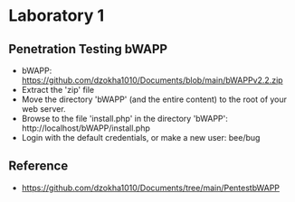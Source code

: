 # Laboratory 1
## Penetration Testing bWAPP
- bWAPP: https://github.com/dzokha1010/Documents/blob/main/bWAPPv2.2.zip
- Extract the 'zip' file
- Move the directory 'bWAPP' (and the entire content) to the root of your web server.
- Browse to the file 'install.php' in the directory 'bWAPP': http://localhost/bWAPP/install.php
- Login with the default credentials, or make a new user: bee/bug
## Reference
- https://github.com/dzokha1010/Documents/tree/main/PentestbWAPP
